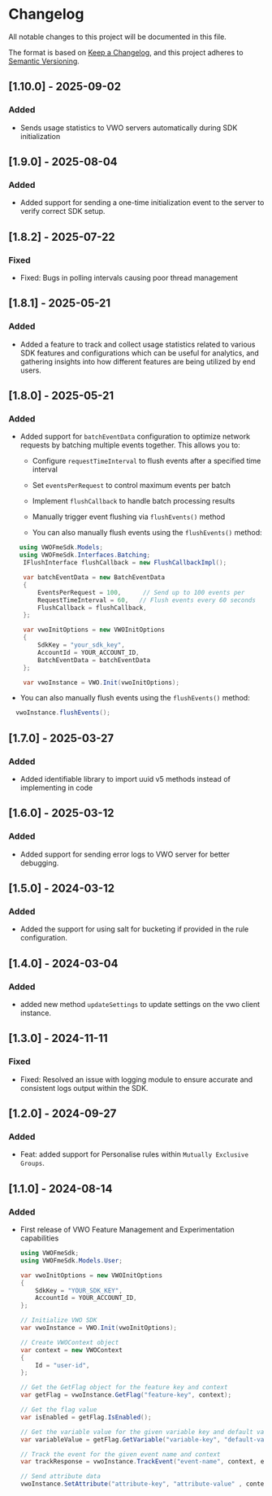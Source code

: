 # Changelog

All notable changes to this project will be documented in this file.

The format is based on [Keep a Changelog](https://keepachangelog.com/en/1.0.0/),
and this project adheres to [Semantic Versioning](https://semver.org/spec/v2.0.0.html).

## [1.10.0] - 2025-09-02

### Added

- Sends usage statistics to VWO servers automatically during SDK initialization


## [1.9.0] - 2025-08-04

### Added

- Added support for sending a one-time initialization event to the server to verify correct SDK setup.


## [1.8.2] - 2025-07-22

### Fixed 

- Fixed: Bugs in polling intervals causing poor thread management


## [1.8.1] - 2025-05-21

### Added

- Added a feature to track and collect usage statistics related to various SDK features and configurations which can be useful for analytics, and gathering insights into how different features are being utilized by end users.

## [1.8.0] - 2025-05-21

### Added

- Added support for `batchEventData` configuration to optimize network requests by batching multiple events together. This allows you to:

  - Configure `requestTimeInterval` to flush events after a specified time interval
  - Set `eventsPerRequest` to control maximum events per batch
  - Implement `flushCallback` to handle batch processing results
  - Manually trigger event flushing via `flushEvents()` method

  - You can also manually flush events using the `flushEvents()` method:

```c#
   using VWOFmeSdk.Models;
   using VWOFmeSdk.Interfaces.Batching;
    IFlushInterface flushCallback = new FlushCallbackImpl();

    var batchEventData = new BatchEventData
    {
        EventsPerRequest = 100,      // Send up to 100 events per
        RequestTimeInterval = 60,   // Flush events every 60 seconds
        FlushCallback = flushCallback,
    };

    var vwoInitOptions = new VWOInitOptions
    {
        SdkKey = "your_sdk_key",
        AccountId = YOUR_ACCOUNT_ID,
        BatchEventData = batchEventData
    };

    var vwoInstance = VWO.Init(vwoInitOptions);


```

- You can also manually flush events using the `flushEvents()` method:

```c#
  vwoInstance.flushEvents();
```

## [1.7.0] - 2025-03-27

### Added

- Added identifiable library to import uuid v5 methods instead of implementing in code

## [1.6.0] - 2025-03-12

### Added

- Added support for sending error logs to VWO server for better debugging.

## [1.5.0] - 2024-03-12

### Added

- Added the support for using salt for bucketing if provided in the rule configuration.

## [1.4.0] - 2024-03-04

### Added

- added new method `updateSettings` to update settings on the vwo client instance.

## [1.3.0] - 2024-11-11

### Fixed

- Fixed: Resolved an issue with logging module to ensure accurate and consistent logs output within the SDK.

## [1.2.0] - 2024-09-27

### Added

- Feat: added support for Personalise rules within `Mutually Exclusive Groups`.

## [1.1.0] - 2024-08-14

### Added

- First release of VWO Feature Management and Experimentation capabilities

  ```c#
  using VWOFmeSdk;
  using VWOFmeSdk.Models.User;

  var vwoInitOptions = new VWOInitOptions
  {
      SdkKey = "YOUR_SDK_KEY",
      AccountId = YOUR_ACCOUNT_ID,
  };

  // Initialize VWO SDK
  var vwoInstance = VWO.Init(vwoInitOptions);

  // Create VWOContext object
  var context = new VWOContext
  {
      Id = "user-id",
  };

  // Get the GetFlag object for the feature key and context
  var getFlag = vwoInstance.GetFlag("feature-key", context);

  // Get the flag value
  var isEnabled = getFlag.IsEnabled();

  // Get the variable value for the given variable key and default value
  var variableValue = getFlag.GetVariable("variable-key", "default-value");

  // Track the event for the given event name and context
  var trackResponse = vwoInstance.TrackEvent("event-name", context, eventProperties);

  // Send attribute data
  vwoInstance.SetAttribute("attribute-key", "attribute-value" , context);
  ```
